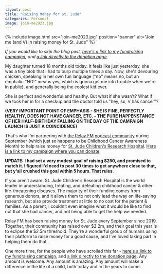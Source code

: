 ```yaml
---
layout: post
title: "Raising Money for St. Jude"
categories: Personal
image: join-me2023.jpg
---
```


{% include image.html
  src="join-me2023.jpg"
  position="banner"
  alt="Join me (and V) in raising money for St. Jude"
%}

*If you would like to skip the blog post, [here's a link to my fundraising campaign][campaign], and [a link directly to the donation page][donate].*

My daughter turned 18 months old today. It feels like just yesterday, she was a tiny blob that I had to burp multiple times a day. Now, she's devouring chicken, speaking in her own fun language ("no" means no, but an emphatic "NO!" means yes, which is gonna get me into trouble when we're in public), and generally being the coolest kid ever.

She is perfect and wonderful and healthy. But what if she wasn't? What if we took her in for a checkup and the doctor told us "hey, so, V has cancer"?

<!-- more -->

**(VERY IMPORTANT POINT OF EMPHASIS - SHE IS FINE, PERFECTLY HEALTHY, DOES NOT HAVE CANCER, ETC. - THE PURE HAPPENSTANCE OF HER HALF-BIRTHDAY FALLING ON THE DAY OF THE CAMPAIGN LAUNCH IS JUST A COINCIDENCE)**

That's why I'm partnering with [the Relay FM podcast community][relay] during September (which just so happens to be Childhood Cancer Awareness Month) to help raise money for [St. Jude Children's Research Hospital][stjude]. [Here is a link to my campaign where you can donate][campaign].

**UPDATE: I had set a very modest goal of raising $250, and promised to match it. I figured I'd need to post 30 times to get anywhere close to that, but y'all crushed this goal within 5 hours. That rules.**

If you aren’t aware, St. Jude Children’s Research Hospital is the world leader in understanding, treating, and defeating childhood cancer & other life-threatening diseases. The majority of their funding comes from generous donors, and it allows them to not only lead the way on life-saving research, but also provide treatment at little to no cost for the patient & families. As a parent, I couldn’t even imagine what it would be like to find out that she had cancer, and not being able to get the help we needed.

Relay FM has been raising money for St. Jude every September since 2019. Together, their community has raised over $2.2m, and their goal this year is to eclipse the $2.5m threshold. They're a wonderful group of humans using their platform to raise money for a good cause, and I've loved taking part in helping them do that.

One more time, for the people who have scrolled this far - [here's a link to my fundraising campaign][campaign], and [a link directly to the donation page][donate]. Any amount is welcome. Any amount is amazing. Any amount will make a difference in the life of a child, both today and in the years to come.

[campaign]: https://tiltify.com/@niclake/nic-lake-for-st-jude-2023
[donate]: https://donate.tiltify.com/@niclake/nic-lake-for-st-jude-2023
[relay]: https://relay.experience.stjude.org
[stjude]: https://www.stjude.org